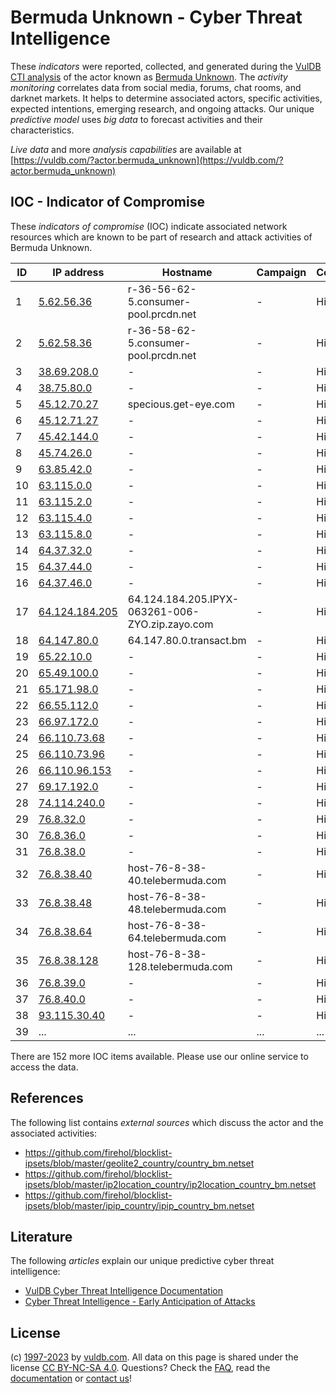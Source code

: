 # Bermuda Unknown - Cyber Threat Intelligence

These _indicators_ were reported, collected, and generated during the [VulDB CTI analysis](https://vuldb.com/?kb.cti) of the actor known as [Bermuda Unknown](https://vuldb.com/?actor.bermuda_unknown). The _activity monitoring_ correlates data from social media, forums, chat rooms, and darknet markets. It helps to determine associated actors, specific activities, expected intentions, emerging research, and ongoing attacks. Our unique _predictive model_ uses _big data_ to forecast activities and their characteristics.

_Live data_ and more _analysis capabilities_ are available at [https://vuldb.com/?actor.bermuda_unknown](https://vuldb.com/?actor.bermuda_unknown)

## IOC - Indicator of Compromise

These _indicators of compromise_ (IOC) indicate associated network resources which are known to be part of research and attack activities of Bermuda Unknown.

ID | IP address | Hostname | Campaign | Confidence
-- | ---------- | -------- | -------- | ----------
1 | [5.62.56.36](https://vuldb.com/?ip.5.62.56.36) | r-36-56-62-5.consumer-pool.prcdn.net | - | High
2 | [5.62.58.36](https://vuldb.com/?ip.5.62.58.36) | r-36-58-62-5.consumer-pool.prcdn.net | - | High
3 | [38.69.208.0](https://vuldb.com/?ip.38.69.208.0) | - | - | High
4 | [38.75.80.0](https://vuldb.com/?ip.38.75.80.0) | - | - | High
5 | [45.12.70.27](https://vuldb.com/?ip.45.12.70.27) | specious.get-eye.com | - | High
6 | [45.12.71.27](https://vuldb.com/?ip.45.12.71.27) | - | - | High
7 | [45.42.144.0](https://vuldb.com/?ip.45.42.144.0) | - | - | High
8 | [45.74.26.0](https://vuldb.com/?ip.45.74.26.0) | - | - | High
9 | [63.85.42.0](https://vuldb.com/?ip.63.85.42.0) | - | - | High
10 | [63.115.0.0](https://vuldb.com/?ip.63.115.0.0) | - | - | High
11 | [63.115.2.0](https://vuldb.com/?ip.63.115.2.0) | - | - | High
12 | [63.115.4.0](https://vuldb.com/?ip.63.115.4.0) | - | - | High
13 | [63.115.8.0](https://vuldb.com/?ip.63.115.8.0) | - | - | High
14 | [64.37.32.0](https://vuldb.com/?ip.64.37.32.0) | - | - | High
15 | [64.37.44.0](https://vuldb.com/?ip.64.37.44.0) | - | - | High
16 | [64.37.46.0](https://vuldb.com/?ip.64.37.46.0) | - | - | High
17 | [64.124.184.205](https://vuldb.com/?ip.64.124.184.205) | 64.124.184.205.IPYX-063261-006-ZYO.zip.zayo.com | - | High
18 | [64.147.80.0](https://vuldb.com/?ip.64.147.80.0) | 64.147.80.0.transact.bm | - | High
19 | [65.22.10.0](https://vuldb.com/?ip.65.22.10.0) | - | - | High
20 | [65.49.100.0](https://vuldb.com/?ip.65.49.100.0) | - | - | High
21 | [65.171.98.0](https://vuldb.com/?ip.65.171.98.0) | - | - | High
22 | [66.55.112.0](https://vuldb.com/?ip.66.55.112.0) | - | - | High
23 | [66.97.172.0](https://vuldb.com/?ip.66.97.172.0) | - | - | High
24 | [66.110.73.68](https://vuldb.com/?ip.66.110.73.68) | - | - | High
25 | [66.110.73.96](https://vuldb.com/?ip.66.110.73.96) | - | - | High
26 | [66.110.96.153](https://vuldb.com/?ip.66.110.96.153) | - | - | High
27 | [69.17.192.0](https://vuldb.com/?ip.69.17.192.0) | - | - | High
28 | [74.114.240.0](https://vuldb.com/?ip.74.114.240.0) | - | - | High
29 | [76.8.32.0](https://vuldb.com/?ip.76.8.32.0) | - | - | High
30 | [76.8.36.0](https://vuldb.com/?ip.76.8.36.0) | - | - | High
31 | [76.8.38.0](https://vuldb.com/?ip.76.8.38.0) | - | - | High
32 | [76.8.38.40](https://vuldb.com/?ip.76.8.38.40) | host-76-8-38-40.telebermuda.com | - | High
33 | [76.8.38.48](https://vuldb.com/?ip.76.8.38.48) | host-76-8-38-48.telebermuda.com | - | High
34 | [76.8.38.64](https://vuldb.com/?ip.76.8.38.64) | host-76-8-38-64.telebermuda.com | - | High
35 | [76.8.38.128](https://vuldb.com/?ip.76.8.38.128) | host-76-8-38-128.telebermuda.com | - | High
36 | [76.8.39.0](https://vuldb.com/?ip.76.8.39.0) | - | - | High
37 | [76.8.40.0](https://vuldb.com/?ip.76.8.40.0) | - | - | High
38 | [93.115.30.40](https://vuldb.com/?ip.93.115.30.40) | - | - | High
39 | ... | ... | ... | ...

There are 152 more IOC items available. Please use our online service to access the data.

## References

The following list contains _external sources_ which discuss the actor and the associated activities:

* https://github.com/firehol/blocklist-ipsets/blob/master/geolite2_country/country_bm.netset
* https://github.com/firehol/blocklist-ipsets/blob/master/ip2location_country/ip2location_country_bm.netset
* https://github.com/firehol/blocklist-ipsets/blob/master/ipip_country/ipip_country_bm.netset

## Literature

The following _articles_ explain our unique predictive cyber threat intelligence:

* [VulDB Cyber Threat Intelligence Documentation](https://vuldb.com/?kb.cti)
* [Cyber Threat Intelligence - Early Anticipation of Attacks](https://www.scip.ch/en/?labs.20201022)

## License

(c) [1997-2023](https://vuldb.com/?kb.changelog) by [vuldb.com](https://vuldb.com/?kb.about). All data on this page is shared under the license [CC BY-NC-SA 4.0](https://creativecommons.org/licenses/by-nc-sa/4.0/). Questions? Check the [FAQ](https://vuldb.com/?kb.faq), read the [documentation](https://vuldb.com/?kb) or [contact us](https://vuldb.com/?contact)!
